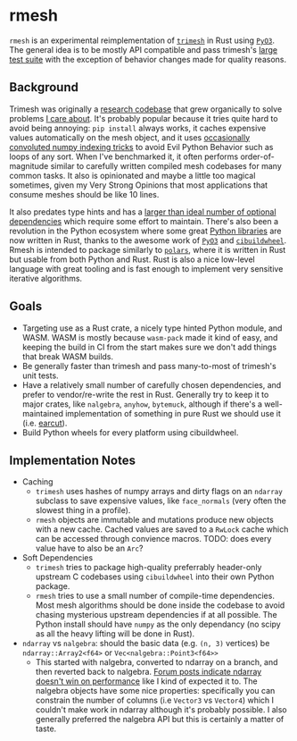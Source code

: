 # rmesh

`rmesh` is an experimental reimplementation of [`trimesh`](https://trimesh.org) in Rust using [`PyO3`](https://pyo3.rs). The general idea is to be mostly API compatible and pass trimesh's [large test suite](https://app.codecov.io/gh/mikedh/trimesh) with the exception of behavior changes made for quality reasons. 

## Background

Trimesh was originally a [research codebase](https://github.com/mikedh/ifab_archive) that grew organically to solve problems [I care about](https://carvewizard.com). It's probably popular because it tries quite hard to avoid being annoying: `pip install` always works, it caches expensive values automatically on the mesh object, and it uses [occasionally convoluted numpy indexing tricks](https://github.com/mikedh/trimesh/blob/4c83215f3ad749c4d4596598dbb6bcc26c0647cf/trimesh/exchange/obj.py#L137-L151) to avoid Evil Python Behavior such as loops of any sort. When I've benchmarked it, it often performs order-of-magnitude similar to carefully written compiled mesh codebases for many common tasks. It also is opinionated and maybe a little too magical sometimes, given my Very Strong Opinions that most applications that consume meshes should be like 10 lines.

It also predates type hints and has a [larger than ideal number of optional dependencies](https://trimesh.org/install.html#dependency-overview) which require some effort to maintain. There's also been a revolution in the Python ecosystem where some great [Python libraries](https://github.com/astral-sh/ruff) are now written in Rust, thanks to the awesome work of [`PyO3`](https://pyo3.rs) and [`cibuildwheel`](https://github.com/pypa/cibuildwheel). Rmesh is intended to package similarly to [`polars`](https://pola.rs/), where it is written in Rust but usable from both Python and Rust. Rust is also a nice low-level language with great tooling and is fast enough to implement very sensitive iterative algorithms.


## Goals
- Targeting use as a Rust crate, a nicely type hinted Python module, and WASM. WASM is mostly because `wasm-pack` made it kind of easy, and keeping the build in CI from the start makes sure we don't add things that break WASM builds.
- Be generally faster than trimesh and pass many-to-most of trimesh's unit tests.
- Have a relatively small number of carefully chosen dependencies, and prefer to vendor/re-write the rest in Rust. Generally try to keep it to major crates, like `nalgebra`, `anyhow`, `bytemuck`, although if there's a well-maintained implementation of something in pure Rust we should use it (i.e. [earcut](https://github.com/ciscorn/earcut-rs)).
- Build Python wheels for every platform using cibuildwheel.


## Implementation Notes

- Caching
  - `trimesh` uses hashes of numpy arrays and dirty flags on an `ndarray` subclass to save expensive values, like `face_normals` (very often the slowest thing in a profile).
  - `rmesh` objects are immutable and mutations produce new objects with a new cache. Cached values are saved to a `RwLock` cache which can be accessed through convience macros. TODO: does every value have to also be an `Arc`?
- Soft Dependencies
  - `trimesh` tries to package high-quality preferrably header-only upstream C codebases using `cibuildwheel` into their own Python package.
  - `rmesh` tries to use a small number of compile-time dependencies. Most mesh algorithms should be done inside the codebase to avoid chasing mysterious upstream dependencies if at all possible. The Python install should have `numpy` as the only dependancy (no scipy as all the heavy lifting will be done in Rust). 
- `ndarray` vs `nalgebra`: should the basic data (e.g. `(n, 3)` vertices) be `ndarray::Array2<f64>` or `Vec<nalgebra::Point3<f64>>`
  - This started with nalgebra, converted to ndarray on a branch, and then reverted back to nalgebra. [Forum posts indicate ndarray doesn't win on performance](https://users.rust-lang.org/t/is-it-possible-to-improve-ndarray-performance-vs-nalgebra/94114) like I kind of expected it to. The nalgebra objects have some nice properties: specifically you can constrain the number of columns (i.e `Vector3` vs `Vector4`) which I couldn't make work in ndarray although it's probably possible. I also generally preferred the nalgebra API but this is certainly a matter of taste.
